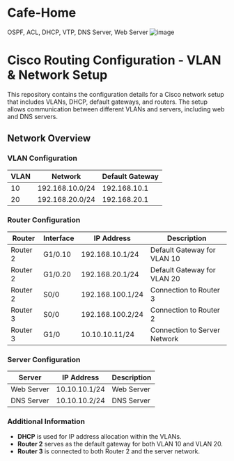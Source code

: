 # Cafe-Home
OSPF, ACL, DHCP, VTP, DNS Server, Web Server
![image](https://github.com/user-attachments/assets/3cda4298-6b90-4cb1-80e9-0411087015ef)

# Cisco Routing Configuration - VLAN & Network Setup

This repository contains the configuration details for a Cisco network setup that includes VLANs, DHCP, default gateways, and routers. The setup allows communication between different VLANs and servers, including web and DNS servers.

## Network Overview

### VLAN Configuration

| VLAN  | Network         | Default Gateway  |
|-------|-----------------|------------------|
| 10    | 192.168.10.0/24 | 192.168.10.1     |
| 20    | 192.168.20.0/24 | 192.168.20.1     |

### Router Configuration

| Router    | Interface   | IP Address         | Description             |
|-----------|-------------|--------------------|-------------------------|
| Router 2  | G1/0.10        | 192.168.10.1/24    | Default Gateway for VLAN 10 |
| Router 2  | G1/0.20        | 192.168.20.1/24    | Default Gateway for VLAN 20 |
| Router 2  | S0/0        | 192.168.100.1/24   | Connection to Router 3  |
| Router 3  | S0/0        | 192.168.100.2/24   | Connection to Router 2  |
| Router 3  | G1/0        | 10.10.10.11/24     | Connection to Server Network |

### Server Configuration

| Server     | IP Address      | Description       |
|------------|-----------------|-------------------|
| Web Server | 10.10.10.1/24   | Web Server        |
| DNS Server | 10.10.10.2/24   | DNS Server        |

### Additional Information

- **DHCP** is used for IP address allocation within the VLANs.
- **Router 2** serves as the default gateway for both VLAN 10 and VLAN 20.
- **Router 3** is connected to both Router 2 and the server network.
